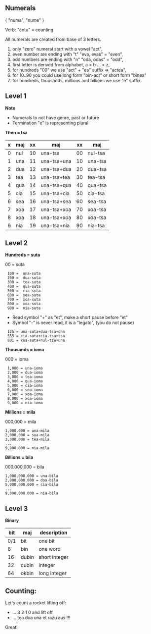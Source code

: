 ## Numerals 

{ "numa", "nume" }

Verb: "cotu" = counting

All numerals are created from base of 3 letters.


1. only "zero" numeral start with a vowel "act",
1. even number are ending with "t"  "eva, evas" = "even",
1. odd numbers are ending with "n"  "oda, odas" = "odd",
1. first letter is derived from alphabet, a < b ... < z,
1. for hundreds "00" we use "act" + "ea" suffix => "actea",
1. for 10..90 you could use long form "bin-act" or short form  "binea"
1. for hundreds, thousands, millions and billions we use "e" suffix.

## Level 1

**Note** 

* Numerals to not have genre, past or future
* Termination "e" is representing plural 

**Then = tsa**

x | maj  | xx | maj          | xx | maj      |
--|------|----|--------------|----|----------|
0 | nul  | 10 | una-tsa      | 00 | nul-tsa  |
1 | una  | 11 | una-tsa+una  | 10 | una-tsa  |
2 | dua  | 12 | una-tsa+dua  | 20 | dua-tsa  |
3 | tea  | 13 | una-tsa+tea  | 30 | tea-tsa  |
4 | qua  | 14 | una-tsa+qua  | 40 | qua-tsa  |
5 | cia  | 15 | una-tsa+cia  | 50 | cia-tsa  |
6 | sea  | 16 | una-tsa+sea  | 60 | sea-tsa  |
7 | xoa  | 17 | una-tsa+xoa  | 70 | xoa-tsa  |
8 | xoa  | 18 | una-tsa+xoa  | 80 | xoa-tsa  |
9 | nia  | 19 | una-tsa+nia  | 90 | nia-tsa  | 

## Level 2

**Hundreds = suta**

00 =  suta

```
 100 =  una-suta
 200 =  dua-suta
 300 =  tea-suta
 400 =  qua-suta
 500 =  cia-suta
 600 =  sea-suta
 700 =  xoa-suta
 800 =  xoa-suta
 900 =  nia-suta
```

* Read symbol "+" as "et", make a short pause before "et"
* Symbol "-" is never read, it is a "legato", (you do not pause)

```
 125 = una-suta+dua-tsa+chn
 555 = cia-suta+cia-tsa+tsa
 801 = xoa-suta+nul-tza+una
```

**Thousands = ioma**

000 = ioma

``` 
 1,000 = una-ioma
 2,000 = dua-ioma
 3,000 = tea-ioma
 4,000 = qua-ioma
 5,000 = cia-ioma
 6,000 = sea-ioma
 7,000 = xoa-ioma
 8,000 = xoa-ioma
 9,000 = nia-ioma
```

**Millions  = mila**

000,000 = mila

```
1,000.000 = una-mila
2,000.000 = sua-mila
3,000.000 = tea-mila
...
9,000.000 = nia-mila
```

**Billions = bila**

000.000.000   = bila

```
1,000,000.000 = una-bila
2,000,000.000 = doa-bila
5,000,000.000 = cia-bila
...
9,000,000.000 = nia-bila
```

## Level 3

**Binary**

bit | maj      | description
----|----------|----------------------
0/1 | bit      | one bit
8   | bin      | one word
16  | dubin    | short integer
32  | cubin    | integer
64  | okbin    | long integer

## Counting:

Let's count a rocket lifting off:

* ... 3 2 1 0 and lift off
* ... tea doa una et razu aus !!! 

Great!
